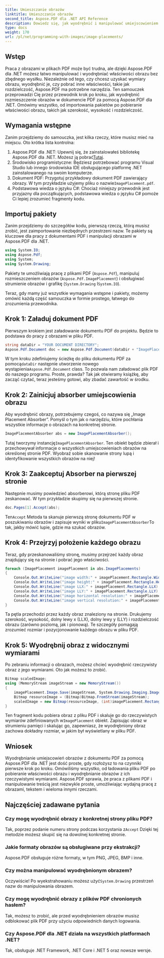 ```yaml
---
title: Umieszczanie obrazów
linktitle: Umieszczanie obrazów
second_title: Aspose.PDF dla .NET API Reference
description: Dowiedz się, jak wyodrębnić i manipulować umiejscowieniem obrazów w dokumentach PDF za pomocą Aspose.PDF dla .NET. Przewodnik krok po kroku z przykładami i fragmentami kodu.
type: docs
weight: 170
url: /pl/net/programming-with-images/image-placements/
---
```

## Wstęp

Praca z obrazami w plikach PDF może być trudna, ale dzięki Aspose.PDF dla .NET możesz łatwo manipulować i wyodrębniać właściwości obrazu bez zbędnego wysiłku. Niezależnie od tego, czy chcesz uzyskać wymiary obrazu, wyodrębnić je, czy pobrać inne właściwości, takie jak rozdzielczość, Aspose.PDF ma potrzebne narzędzia. Ten samouczek przeprowadzi Cię przez przewodnik krok po kroku, jak wyodrębnić rozmieszczenie obrazów w dokumencie PDF za pomocą Aspose.PDF dla .NET. Omówimy wszystko, od importowania pakietów po pobieranie właściwości obrazu, takich jak szerokość, wysokość i rozdzielczość.

## Wymagania wstępne

Zanim przejdziemy do samouczka, jest kilka rzeczy, które musisz mieć na miejscu. Oto krótka lista kontrolna:

1.  Aspose.PDF dla .NET: Upewnij się, że zainstalowałeś bibliotekę Aspose.PDF dla .NET. Możesz ją pobrać[Tutaj](https://releases.aspose.com/pdf/net/).
2. Środowisko programistyczne: Będziesz potrzebować programu Visual Studio lub innego środowiska IDE obsługującego platformę .NET zainstalowanego na swoim komputerze.
3. Dokument PDF: Przygotuj przykładowy dokument PDF zawierający obrazy. W tym przykładzie użyjemy pliku o nazwie`ImagePlacement.pdf`.
4. Podstawowa wiedza o języku C#: Chociaż niniejszy przewodnik jest przyjazny dla początkujących, podstawowa wiedza o języku C# pomoże Ci lepiej zrozumieć fragmenty kodu.

## Importuj pakiety

Zanim przejdziemy do szczegółów kodu, pierwszą rzeczą, którą musisz zrobić, jest zaimportowanie niezbędnych przestrzeni nazw. Te pakiety są kluczowe dla pracy z dokumentami PDF i manipulacji obrazami w Aspose.PDF dla .NET.

```csharp
using System.IO;
using Aspose.Pdf;
using System;
using System.Drawing;
```

Pakiety te umożliwiają pracę z plikami PDF (`Aspose.Pdf`), manipuluj rozmieszczeniem obrazów (`Aspose.Pdf.ImagePlacement`) i obsługiwać strumienie obrazów i grafikę (`System.Drawing` I`System.IO`).

Teraz, gdy mamy już wszystkie wymagania wstępne i pakiety, możemy omówić każdą część samouczka w formie prostego, łatwego do zrozumienia przewodnika.

## Krok 1: Załaduj dokument PDF

Pierwszym krokiem jest załadowanie dokumentu PDF do projektu. Będzie to podstawa do pracy z obrazami w pliku PDF.

```csharp
string dataDir = "YOUR DOCUMENT DIRECTORY"; 
Aspose.Pdf.Document doc = new Aspose.Pdf.Document(dataDir + "ImagePlacement.pdf");
```

 W tym kroku zdefiniujemy ścieżkę do pliku dokumentu PDF za pomocą`dataDir` następnie utworzenie nowego wystąpienia`Aspose.Pdf.Document` class. To pozwala nam załadować plik PDF do naszego programu. Proste, prawda? Tak jak otwieramy książkę, aby zacząć czytać, teraz jesteśmy gotowi, aby zbadać zawartość w środku.

## Krok 2: Zainicjuj absorber umiejscowienia obrazu

Aby wyodrębnić obrazy, potrzebujemy czegoś, co nazywa się „Image Placement Absorber”. Pomyśl o tym jak o narzędziu, które pochłania wszystkie informacje o obrazach na konkretnej stronie.

```csharp
ImagePlacementAbsorber abs = new ImagePlacementAbsorber();
```

 Tutaj tworzymy instancję`ImagePlacementAbsorber`. Ten obiekt będzie zbierał i przechowywał informacje o wszystkich umiejscowieniach obrazów na określonej stronie PDF. Wyobraź sobie skanowanie strony lupą i identyfikowanie wszystkich obrazów na niej!

## Krok 3: Zaakceptuj Absorber na pierwszej stronie

Następnie musimy powiedzieć absorberowi, którą stronę pliku PDF zeskanować. W tym przykładzie skupimy się na pierwszej stronie.

```csharp
doc.Pages[1].Accept(abs);
```

 Ten`Accept` Metoda ta skanuje pierwszą stronę dokumentu PDF w poszukiwaniu obrazów i zapisuje wyniki w pliku`ImagePlacementAbsorber`To tak, jakby mówić lupie, gdzie ma szukać obrazów.

## Krok 4: Przejrzyj położenie każdego obrazu

Teraz, gdy przeskanowaliśmy stronę, musimy przejrzeć każdy obraz znajdujący się na stronie i pobrać jego właściwości.

```csharp
foreach (ImagePlacement imagePlacement in abs.ImagePlacements)
{
    Console.Out.WriteLine("image width:" + imagePlacement.Rectangle.Width);
    Console.Out.WriteLine("image height:" + imagePlacement.Rectangle.Height);
    Console.Out.WriteLine("image LLX:" + imagePlacement.Rectangle.LLX);
    Console.Out.WriteLine("image LLY:" + imagePlacement.Rectangle.LLY);
    Console.Out.WriteLine("image horizontal resolution:" + imagePlacement.Resolution.X);
    Console.Out.WriteLine("image vertical resolution:" + imagePlacement.Resolution.Y);
}
```

Ta pętla przechodzi przez każdy obraz znaleziony na stronie. Drukujemy szerokość, wysokość, dolny lewy x (LLX), dolny lewy y (LLY) i rozdzielczość obrazu (zarówno poziomą, jak i pionową). Te szczegóły pomagają zrozumieć rozmiar i pozycjonowanie każdego obrazu w pliku PDF.

## Krok 5: Wyodrębnij obraz z widocznymi wymiarami

Po zebraniu informacji o obrazach, możesz chcieć wyodrębnić rzeczywisty obraz z jego wymiarami. Oto jak możesz to zrobić.

```csharp
Bitmap scaledImage;
using (MemoryStream imageStream = new MemoryStream())
{
    imagePlacement.Image.Save(imageStream, System.Drawing.Imaging.ImageFormat.Png);
    Bitmap resourceImage = (Bitmap)Bitmap.FromStream(imageStream);
    scaledImage = new Bitmap(resourceImage, (int)imagePlacement.Rectangle.Width, (int)imagePlacement.Rectangle.Height);
}
```

 Ten fragment kodu pobiera obraz z pliku PDF i skaluje go do rzeczywistych wymiarów zdefiniowanych w`ImagePlacement` obiekt. Zapisując obraz w strumieniu pamięci i skalując go, zapewniasz, że wyodrębniony obraz zachowa dokładny rozmiar, w jakim był wyświetlany w pliku PDF.

## Wniosek

Wyodrębnianie umiejscowień obrazów z dokumentu PDF za pomocą Aspose.PDF dla .NET jest dość proste, gdy rozłożysz to na czynniki pierwsze krok po kroku. Omówiliśmy wszystko, od ładowania pliku PDF po pobieranie właściwości obrazu i wyodrębnianie obrazów z ich rzeczywistymi wymiarami. Aspose.PDF sprawia, że praca z plikami PDF i manipulowanie treścią jest niezwykle proste, umożliwiając wydajną pracę z obrazami, tekstem i wieloma innymi rzeczami.

## Najczęściej zadawane pytania

### Czy mogę wyodrębnić obrazy z konkretnej strony pliku PDF?  
 Tak, poprzez podanie numeru strony podczas korzystania z`Accept` Dzięki tej metodzie możesz skupić się na dowolnej konkretnej stronie.

### Jakie formaty obrazów są obsługiwane przy ekstrakcji?  
Aspose.PDF obsługuje różne formaty, w tym PNG, JPEG, BMP i inne.

### Czy można manipulować wyodrębnionym obrazem?  
 Oczywiście! Po wyekstrahowaniu możesz użyć`System.Drawing` przestrzeń nazw do manipulowania obrazem.

### Czy mogę wyodrębnić obrazy z plików PDF chronionych hasłem?  
Tak, możesz to zrobić, ale przed wyodrębnieniem obrazów musisz odblokować plik PDF przy użyciu odpowiednich danych logowania.

### Czy Aspose.PDF dla .NET działa na wszystkich platformach .NET?  
Tak, obsługuje .NET Framework, .NET Core i .NET 5 oraz nowsze wersje.